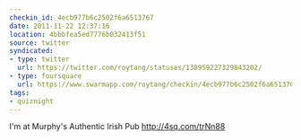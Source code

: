 ```yaml
---
checkin_id: 4ecb977b6c2502f6a6513767
date: 2011-11-22 12:37:16
location: 4bbbfea5ed7776b032413f51
source: twitter
syndicated:
- type: twitter
  url: https://twitter.com/roytang/statuses/138959227329843202/
- type: foursquare
  url: https://www.swarmapp.com/roytang/checkin/4ecb977b6c2502f6a6513767
tags:
- quiznight
---
```


I'm at Murphy's Authentic Irish Pub http://4sq.com/trNn88